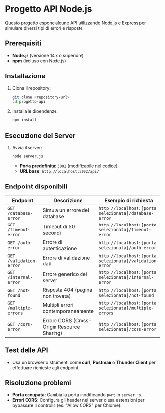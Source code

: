# Progetto API Node.js

Questo progetto espone alcune API utilizzando Node.js e Express per simulare diversi tipi di errori e risposte.

## Prerequisiti
- **Node.js** (versione 14.x o superiore)
- **npm** (incluso con Node.js)

## Installazione
1. Clona il repository:
   ```bash
   git clone <repository-url>
   cd progetto-api
   ```
2. Installa le dipendenze:
   ```bash
   npm install
   ```

## Esecuzione del Server
1. Avvia il server:
   ```bash
   node server.js
   ```
   - **Porta predefinita**: `3002` (modificabile nel codice)
   - **URL base**: `http://localhost:3002/api/`

## Endpoint disponibili
| Endpoint           | Descrizione                                  | Esempio di richiesta                      |
|--------------------|----------------------------------------------|-------------------------------------------|
| `GET /database-error`    | Simula un errore del database                | `http://localhost:[porta selezionata]/database-error` |
| `GET /timeout-error`     | Timeout di 50 secondi                        | `http://localhost:[porta selezionata]/timeout-error`  |
| `GET /auth-error`        | Errore di autenticazione                     | `http://localhost:[porta selezionata]/auth-error`     |
| `GET /validation-error`  | Errore di validazione dati                   | `http://localhost:[porta selezionata]/validation-error` |
| `GET /internal-error`    | Errore generico del server                   | `http://localhost:[porta selezionata]/internal-error` |
| `GET /not-found`         | Risposta 404 (pagina non trovata)            | `http://localhost:[porta selezionata]/not-found`      |
| `GET /multiple-errors`   | Multipli errori contemporaneamente           | `http://localhost:[porta selezionata]/multiple-errors` |
| `GET /cors-error`        | Errore CORS (Cross-Origin Resource Sharing)  | `http://localhost:[porta selezionata]/cors-error`     |

## Test delle API
- Usa un browser o strumenti come **curl**, **Postman** o **Thunder Client** per effettuare richieste agli endpoint.

## Risoluzione problemi
- **Porta occupata**: Cambia la porta modificando `port` in `server.js`.
- **Errori CORS**: Configura gli header nel server o usa estensioni per bypassare il controllo (es. "Allow CORS" per Chrome).